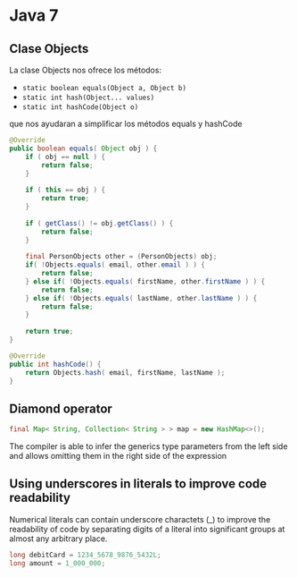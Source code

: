 # Java 7

## Clase Objects

La clase Objects nos ofrece los m&eacute;todos:
* <code>static boolean equals(Object a, Object b)</code>
* <code>static int hash(Object... values)</code>
* <code>static int hashCode(Object o)</code>

que nos ayudaran a simplificar los m&eacute;todos equals y hashCode

```java
@Override
public boolean equals( Object obj ) {
    if ( obj == null ) {
        return false;
    }
        
    if ( this == obj ) {
        return true;
    }
        
    if ( getClass() != obj.getClass() ) {
        return false;
    }
        
    final PersonObjects other = (PersonObjects) obj;
    if( !Objects.equals( email, other.email ) ) {
        return false;
    } else if( !Objects.equals( firstName, other.firstName ) ) {
        return false;            
    } else if( !Objects.equals( lastName, other.lastName ) ) {
        return false;            
    }
        
    return true;
}

@Override
public int hashCode() {
    return Objects.hash( email, firstName, lastName );
}  
```

## Diamond operator

```java
final Map< String, Collection< String > > map = new HashMap<>();
```
The compiler is able to infer the generics type parameters from the left side and allows omitting them in the right side of the expression

## Using underscores in literals to improve code readability
Numerical literals can contain underscore charactets (\_) to improve the readability of code by separating digits of a literal into significant groups at almost any arbitrary place.

```java
long debitCard = 1234_5678_9876_5432L;
long amount = 1_000_000; 
```

